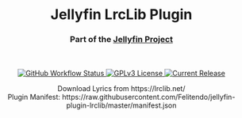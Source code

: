 <h1 align="center">Jellyfin LrcLib Plugin</h1>
<h3 align="center">Part of the <a href="https://jellyfin.org">Jellyfin Project</a></h3>

<p align="center">
<br/>
<br/>
<a href="https://github.com/crobibero/jellyfin-plugin-lrclib/actions?query=workflow%3A%22Build+Plugin%22">
<img alt="GitHub Workflow Status" src="https://img.shields.io/github/actions/workflow/status/crobibero/jellyfin-plugin-lrclib/build.yaml">
</a>
<a href="https://github.com/crobibero/jellyfin-plugin-lrclib">
<img alt="GPLv3 License" src="https://img.shields.io/github/license/crobibero/jellyfin-plugin-lrclib.svg"/>
</a>
<a href="https://github.com/jellyfin/jellyfin-plugin-webhook/releases">
<img alt="Current Release" src="https://img.shields.io/github/release/crobibero/jellyfin-plugin-lrclib.svg"/>
</a>

<div align="center">
  Download Lyrics from https://lrclib.net/
</div>

<div align="center">
  Plugin Manifest: https://raw.githubusercontent.com/Felitendo/jellyfin-plugin-lrclib/master/manifest.json
</div>
</p>
